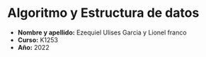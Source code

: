 # Algoritmo y Estructura de datos

- **Nombre y apellido:** Ezequiel Ulises Garcia y Lionel franco
- **Curso:** K1253
- **Año:** 2022
